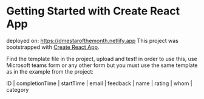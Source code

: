 # Getting Started with Create React App
deployed on: https://dmestarofthemonth.netlify.app
This project was bootstrapped with [Create React App](https://github.com/facebook/create-react-app).

Find the template file in the project, upload and test!
in order to use this, use Microsoft teams form or any other form but you must use the same template as in the example from the project:


ID |	completionTime	| startTime |	email |	feedback	| name	| rating |	whom |	category																											
